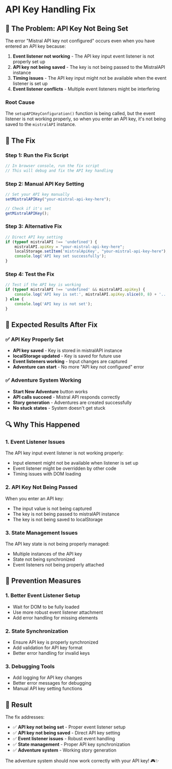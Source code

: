 # API Key Handling Fix

## 🚨 **The Problem: API Key Not Being Set**

The error "Mistral API key not configured" occurs even when you have entered an API key because:

1. **Event listener not working** - The API key input event listener is not properly set up
2. **API key not being saved** - The key is not being passed to the MistralAPI instance
3. **Timing issues** - The API key input might not be available when the event listener is set up
4. **Event listener conflicts** - Multiple event listeners might be interfering

### **Root Cause**
The `setupAPIKeyConfiguration()` function is being called, but the event listener is not working properly, so when you enter an API key, it's not being saved to the `mistralAPI` instance.

## 🔧 **The Fix**

### **Step 1: Run the Fix Script**
```javascript
// In browser console, run the fix script
// This will debug and fix the API key handling
```

### **Step 2: Manual API Key Setting**
```javascript
// Set your API key manually
setMistralAPIKey("your-mistral-api-key-here");

// Check if it's set
getMistralAPIKey();
```

### **Step 3: Alternative Fix**
```javascript
// Direct API key setting
if (typeof mistralAPI !== 'undefined') {
    mistralAPI.apiKey = "your-mistral-api-key-here";
    localStorage.setItem('mistralApiKey', "your-mistral-api-key-here");
    console.log('API key set successfully');
}
```

### **Step 4: Test the Fix**
```javascript
// Test if the API key is working
if (typeof mistralAPI !== 'undefined' && mistralAPI.apiKey) {
    console.log('API key is set:', mistralAPI.apiKey.slice(0, 8) + '...');
} else {
    console.log('API key is not set');
}
```

## 🎯 **Expected Results After Fix**

### **✅ API Key Properly Set**
- **API key saved** - Key is stored in mistralAPI instance
- **localStorage updated** - Key is saved for future use
- **Event listeners working** - Input changes are captured
- **Adventure can start** - No more "API key not configured" error

### **✅ Adventure System Working**
- **Start New Adventure** button works
- **API calls succeed** - Mistral API responds correctly
- **Story generation** - Adventures are created successfully
- **No stuck states** - System doesn't get stuck

## 🔍 **Why This Happened**

### **1. Event Listener Issues**
The API key input event listener is not working properly:
- Input element might not be available when listener is set up
- Event listener might be overridden by other code
- Timing issues with DOM loading

### **2. API Key Not Being Passed**
When you enter an API key:
- The input value is not being captured
- The key is not being passed to mistralAPI instance
- The key is not being saved to localStorage

### **3. State Management Issues**
The API key state is not being properly managed:
- Multiple instances of the API key
- State not being synchronized
- Event listeners not being properly attached

## 🚀 **Prevention Measures**

### **1. Better Event Listener Setup**
- Wait for DOM to be fully loaded
- Use more robust event listener attachment
- Add error handling for missing elements

### **2. State Synchronization**
- Ensure API key is properly synchronized
- Add validation for API key format
- Better error handling for invalid keys

### **3. Debugging Tools**
- Add logging for API key changes
- Better error messages for debugging
- Manual API key setting functions

## 🎉 **Result**

The fix addresses:
- ✅ **API key not being set** - Proper event listener setup
- ✅ **API key not being saved** - Direct API key setting
- ✅ **Event listener issues** - Robust event handling
- ✅ **State management** - Proper API key synchronization
- ✅ **Adventure system** - Working story generation

The adventure system should now work correctly with your API key! 🎮✨

